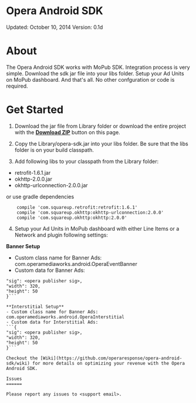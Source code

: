 Opera Android SDK
=================

Updated: October 10, 2014
Version: 0.1d

About
=====

The Opera Android SDK works with MoPub SDK. Integration process is very simple. Download the sdk jar file into your libs folder. Setup your Ad Units on MoPub dashboard. And that's all. No other confguration or code is required.

Get Started
===========

1. Download the jar file from Library folder or download the entire project with the [**Download ZIP**](https://github.com/operaresponse/opera-android-sdk/archive/master.zip) button on this page.

2. Copy the Library/opera-sdk.jar into your libs folder. Be sure that the libs folder is on your build classpath. 

3. Add following libs to your classpath from the Library folder:

- retrofit-1.6.1.jar
- okhttp-2.0.0.jar
- okhttp-urlconnection-2.0.0.jar

or use gradle dependencies

```
    compile 'com.squareup.retrofit:retrofit:1.6.1'
    compile 'com.squareup.okhttp:okhttp-urlconnection:2.0.0'
    compile 'com.squareup.okhttp:okhttp:2.0.0'
```

4. Setup your Ad Units in MoPub dashboard with either Line Items or a Network and plugin following settings:

**Banner Setup**
- Custom class name for Banner Ads: com.operamediaworks.android.OperaEventBanner
- Custom data for Banner Ads: 
```{
"sig": <opera publisher sig>, 
"width": 320, 
"height": 50
}```

**Interstitial Setup**
- Custom class name for Banner Ads: com.operamediaworks.android.OperaInterstitial
- Custom data for Interstitial Ads: 
```{
"sig": <opera publisher sig>, 
"width": 320, 
"height": 50
}```

Checkout the [Wiki](https://github.com/operaresponse/opera-android-sdk/wiki) for more details on optimizing your revenue with the Opera Android SDK.

Issues
======

Please report any issues to <support email>. 
